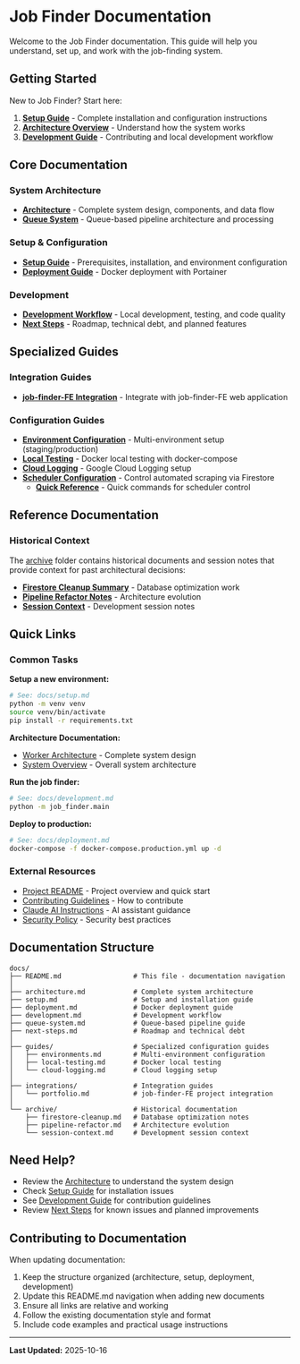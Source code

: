 # Job Finder Documentation

Welcome to the Job Finder documentation. This guide will help you understand, set up, and work with the job-finding system.

## Getting Started

New to Job Finder? Start here:

1. **[Setup Guide](setup.md)** - Complete installation and configuration instructions
2. **[Architecture Overview](architecture.md)** - Understand how the system works
3. **[Development Guide](development.md)** - Contributing and local development workflow

## Core Documentation

### System Architecture
- **[Architecture](../../docs/architecture/worker-architecture.md)** - Complete system design, components, and data flow
- **[Queue System](queue-system.md)** - Queue-based pipeline architecture and processing

### Setup & Configuration
- **[Setup Guide](setup.md)** - Prerequisites, installation, and environment configuration
- **[Deployment Guide](deployment.md)** - Docker deployment with Portainer

### Development
- **[Development Workflow](development.md)** - Local development, testing, and code quality
- **[Next Steps](next-steps.md)** - Roadmap, technical debt, and planned features

## Specialized Guides

### Integration Guides
- **[job-finder-FE Integration](integrations/portfolio.md)** - Integrate with job-finder-FE web application

### Configuration Guides
- **[Environment Configuration](guides/environments.md)** - Multi-environment setup (staging/production)
- **[Local Testing](guides/local-testing.md)** - Docker local testing with docker-compose
- **[Cloud Logging](guides/cloud-logging.md)** - Google Cloud Logging setup
- **[Scheduler Configuration](SCHEDULER_CONFIG.md)** - Control automated scraping via Firestore
  - **[Quick Reference](SCHEDULER_CONFIG_QUICKREF.md)** - Quick commands for scheduler control

## Reference Documentation

### Historical Context
The [archive](archive/) folder contains historical documents and session notes that provide context for past architectural decisions:

- **[Firestore Cleanup Summary](archive/firestore-cleanup.md)** - Database optimization work
- **[Pipeline Refactor Notes](archive/pipeline-refactor.md)** - Architecture evolution
- **[Session Context](archive/session-context.md)** - Development session notes

## Quick Links

### Common Tasks

**Setup a new environment:**
```bash
# See: docs/setup.md
python -m venv venv
source venv/bin/activate
pip install -r requirements.txt
```

**Architecture Documentation:**
- [Worker Architecture](../../docs/architecture/worker-architecture.md) - Complete system design
- [System Overview](../../docs/architecture/system-overview.md) - Overall system architecture

**Run the job finder:**
```bash
# See: docs/development.md
python -m job_finder.main
```

**Deploy to production:**
```bash
# See: docs/deployment.md
docker-compose -f docker-compose.production.yml up -d
```

### External Resources

- [Project README](../README.md) - Project overview and quick start
- [Contributing Guidelines](../CONTRIBUTING.md) - How to contribute
- [Claude AI Instructions](../CLAUDE.md) - AI assistant guidance
- [Security Policy](../SECURITY.md) - Security best practices

## Documentation Structure

```
docs/
├── README.md                  # This file - documentation navigation
│
├── architecture.md            # Complete system architecture
├── setup.md                   # Setup and installation guide
├── deployment.md              # Docker deployment guide
├── development.md             # Development workflow
├── queue-system.md            # Queue-based pipeline guide
├── next-steps.md              # Roadmap and technical debt
│
├── guides/                    # Specialized configuration guides
│   ├── environments.md        # Multi-environment configuration
│   ├── local-testing.md       # Docker local testing
│   └── cloud-logging.md       # Cloud logging setup
│
├── integrations/              # Integration guides
│   └── portfolio.md           # job-finder-FE project integration
│
└── archive/                   # Historical documentation
    ├── firestore-cleanup.md   # Database optimization notes
    ├── pipeline-refactor.md   # Architecture evolution
    └── session-context.md     # Development session context
```

## Need Help?

- Review the [Architecture](architecture.md) to understand the system design
- Check [Setup Guide](setup.md) for installation issues
- See [Development Guide](development.md) for contribution guidelines
- Review [Next Steps](next-steps.md) for known issues and planned improvements

## Contributing to Documentation

When updating documentation:

1. Keep the structure organized (architecture, setup, deployment, development)
2. Update this README.md navigation when adding new documents
3. Ensure all links are relative and working
4. Follow the existing documentation style and format
5. Include code examples and practical usage instructions

---

**Last Updated:** 2025-10-16
